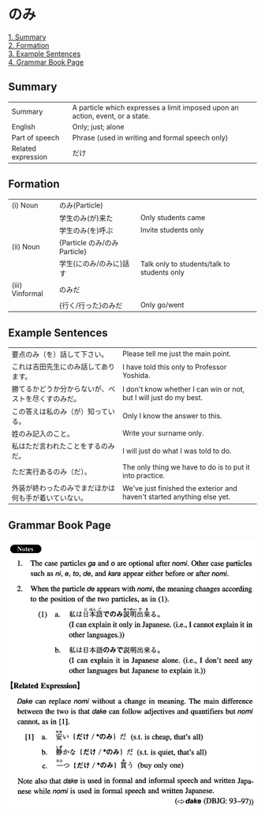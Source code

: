 # のみ

[1. Summary](#summary)<br>
[2. Formation](#formation)<br>
[3. Example Sentences](#example-sentences)<br>
[4. Grammar Book Page](#grammar-book-page)<br>


## Summary

<table><tr>   <td>Summary</td>   <td>A particle which expresses a limit imposed upon an action, event, or a state.</td></tr><tr>   <td>English</td>   <td>Only; just; alone</td></tr><tr>   <td>Part of speech</td>   <td>Phrase (used in writing and formal speech only)</td></tr><tr>   <td>Related expression</td>   <td>だけ</td></tr></table>

## Formation

<table class="table"><tbody><tr class="tr head"><td class="td"><span class="numbers">(i)</span> <span class="bold">Noun</span></td><td class="td"><span class="concept">のみ</span><span>(Particle)</span> </td><td class="td"></td></tr><tr class="tr"><td class="td"></td><td class="td"><span>学生</span><span class="concept">のみ</span><span>(が)来た</span></td><td class="td"><span>Only students came</span></td></tr><tr class="tr"><td class="td"></td><td class="td"><span>学生</span><span class="concept">のみ</span><span>(を)呼ぶ</span></td><td class="td"><span>Invite students only</span></td></tr><tr class="tr head"><td class="td"><span class="numbers">(ii)</span> <span class="bold">Noun</span></td><td class="td"><span>{Particle </span><span class="concept">のみ</span><span>/</span><span class="concept">のみ</span><span> Particle}</span></td><td class="td"></td></tr><tr class="tr"><td class="td"></td><td class="td"><span>学生{に</span><span class="concept">のみ</span><span>/</span><span class="concept">のみ</span><span>に}話す</span></td><td class="td"><span>Talk only to students/talk to students only</span></td></tr><tr class="tr head"><td class="td"><span class="numbers">(iii)</span> <span class="bold">Vinformal</span></td><td class="td"><span class="concept">のみだ</span></td><td class="td"></td></tr><tr class="tr"><td class="td"></td><td class="td"><span>{行く/行った}</span><span class="concept">のみだ</span></td><td class="td"><span>Only go/went</span></td></tr></tbody></table>

## Example Sentences

<table><tr>   <td>要点のみ（を）話して下さい。</td>   <td>Please tell me just the main point.</td></tr><tr>   <td>これは吉田先生にのみ話してあります。</td>   <td>I have told this only to Professor Yoshida.</td></tr><tr>   <td>勝てるかどうか分からないが、ベストを尽くすのみだ。</td>   <td>I don't know whether I can win or not, but I will just do my best.</td></tr><tr>   <td>この答えは私のみ（が）知っている。</td>   <td>Only I know the answer to this.</td></tr><tr>   <td>姓のみ記入のこと。</td>   <td>Write your surname only.</td></tr><tr>   <td>私はただ言われたことをするのみだ。</td>   <td>I will just do what I was told to do.</td></tr><tr>   <td>ただ実行あるのみ（だ）。</td>   <td>The only thing we have to do is to put it into practice.</td></tr><tr>   <td>外装が終わったのみでまだほかは何も手が着いていない。</td>   <td>We've just finished the exterior and haven't started anything else yet.</td></tr></table>

## Grammar Book Page

![](../img/Intermediateのみ.png)

